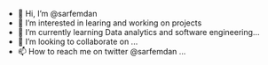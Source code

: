 - 👋 Hi, I’m @sarfemdan
- 👀 I’m interested in learing and working on projects
- 🌱 I’m currently learning Data analytics and software engineering...
- 💞️ I’m looking to collaborate on ...
- 📫 How to reach me on twitter @sarfemdan ...

<!---
sarfemdan/sarfemdan is a ✨ special ✨ repository because its `README.md` (this file) appears on your GitHub profile.
You can click the Preview link to take a look at your changes.
--->
